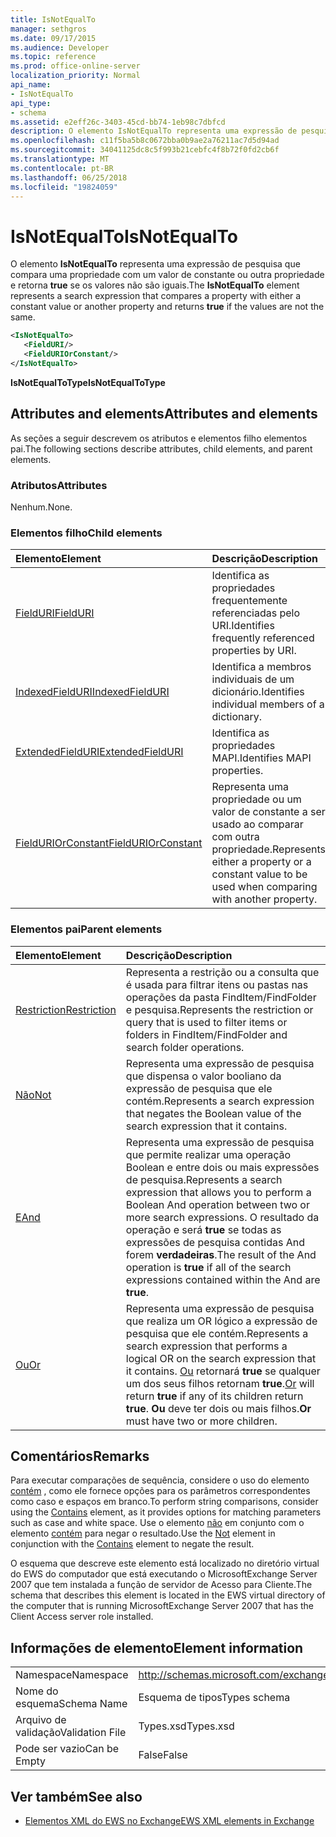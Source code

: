 ```yaml
---
title: IsNotEqualTo
manager: sethgros
ms.date: 09/17/2015
ms.audience: Developer
ms.topic: reference
ms.prod: office-online-server
localization_priority: Normal
api_name:
- IsNotEqualTo
api_type:
- schema
ms.assetid: e2eff26c-3403-45cd-bb74-1eb98c7dbfcd
description: O elemento IsNotEqualTo representa uma expressão de pesquisa que compara uma propriedade com a um valor de constante ou outra propriedade e retorna true se os valores não são iguais.
ms.openlocfilehash: c11f5ba5b8c0672bba0b9ae2a76211ac7d5d94ad
ms.sourcegitcommit: 34041125dc8c5f993b21cebfc4f8b72f0fd2cb6f
ms.translationtype: MT
ms.contentlocale: pt-BR
ms.lasthandoff: 06/25/2018
ms.locfileid: "19824059"
---
```

# <a name="isnotequalto"></a><span data-ttu-id="1dab2-103">IsNotEqualTo</span><span class="sxs-lookup"><span data-stu-id="1dab2-103">IsNotEqualTo</span></span>

<span data-ttu-id="1dab2-104">O elemento **IsNotEqualTo** representa uma expressão de pesquisa que compara uma propriedade com um valor de constante ou outra propriedade e retorna **true** se os valores não são iguais.</span><span class="sxs-lookup"><span data-stu-id="1dab2-104">The **IsNotEqualTo** element represents a search expression that compares a property with either a constant value or another property and returns **true** if the values are not the same.</span></span> 
  
```xml
<IsNotEqualTo>
   <FieldURI/>
   <FieldURIOrConstant/>
</IsNotEqualTo>
```

 <span data-ttu-id="1dab2-105">**IsNotEqualToType**</span><span class="sxs-lookup"><span data-stu-id="1dab2-105">**IsNotEqualToType**</span></span>
## <a name="attributes-and-elements"></a><span data-ttu-id="1dab2-106">Attributes and elements</span><span class="sxs-lookup"><span data-stu-id="1dab2-106">Attributes and elements</span></span>

<span data-ttu-id="1dab2-107">As seções a seguir descrevem os atributos e elementos filho elementos pai.</span><span class="sxs-lookup"><span data-stu-id="1dab2-107">The following sections describe attributes, child elements, and parent elements.</span></span>
  
### <a name="attributes"></a><span data-ttu-id="1dab2-108">Atributos</span><span class="sxs-lookup"><span data-stu-id="1dab2-108">Attributes</span></span>

<span data-ttu-id="1dab2-109">Nenhum.</span><span class="sxs-lookup"><span data-stu-id="1dab2-109">None.</span></span>
  
### <a name="child-elements"></a><span data-ttu-id="1dab2-110">Elementos filho</span><span class="sxs-lookup"><span data-stu-id="1dab2-110">Child elements</span></span>

|<span data-ttu-id="1dab2-111">**Elemento**</span><span class="sxs-lookup"><span data-stu-id="1dab2-111">**Element**</span></span>|<span data-ttu-id="1dab2-112">**Descrição**</span><span class="sxs-lookup"><span data-stu-id="1dab2-112">**Description**</span></span>|
|:-----|:-----|
|[<span data-ttu-id="1dab2-113">FieldURI</span><span class="sxs-lookup"><span data-stu-id="1dab2-113">FieldURI</span></span>](fielduri.md) <br/> |<span data-ttu-id="1dab2-114">Identifica as propriedades frequentemente referenciadas pelo URI.</span><span class="sxs-lookup"><span data-stu-id="1dab2-114">Identifies frequently referenced properties by URI.</span></span>  <br/> |
|[<span data-ttu-id="1dab2-115">IndexedFieldURI</span><span class="sxs-lookup"><span data-stu-id="1dab2-115">IndexedFieldURI</span></span>](indexedfielduri.md) <br/> |<span data-ttu-id="1dab2-116">Identifica a membros individuais de um dicionário.</span><span class="sxs-lookup"><span data-stu-id="1dab2-116">Identifies individual members of a dictionary.</span></span>  <br/> |
|[<span data-ttu-id="1dab2-117">ExtendedFieldURI</span><span class="sxs-lookup"><span data-stu-id="1dab2-117">ExtendedFieldURI</span></span>](extendedfielduri.md) <br/> |<span data-ttu-id="1dab2-118">Identifica as propriedades MAPI.</span><span class="sxs-lookup"><span data-stu-id="1dab2-118">Identifies MAPI properties.</span></span>  <br/> |
|[<span data-ttu-id="1dab2-119">FieldURIOrConstant</span><span class="sxs-lookup"><span data-stu-id="1dab2-119">FieldURIOrConstant</span></span>](fielduriorconstant.md) <br/> |<span data-ttu-id="1dab2-120">Representa uma propriedade ou um valor de constante a ser usado ao comparar com outra propriedade.</span><span class="sxs-lookup"><span data-stu-id="1dab2-120">Represents either a property or a constant value to be used when comparing with another property.</span></span>  <br/> |
   
### <a name="parent-elements"></a><span data-ttu-id="1dab2-121">Elementos pai</span><span class="sxs-lookup"><span data-stu-id="1dab2-121">Parent elements</span></span>

|<span data-ttu-id="1dab2-122">**Elemento**</span><span class="sxs-lookup"><span data-stu-id="1dab2-122">**Element**</span></span>|<span data-ttu-id="1dab2-123">**Descrição**</span><span class="sxs-lookup"><span data-stu-id="1dab2-123">**Description**</span></span>|
|:-----|:-----|
|[<span data-ttu-id="1dab2-124">Restriction</span><span class="sxs-lookup"><span data-stu-id="1dab2-124">Restriction</span></span>](restriction.md) <br/> |<span data-ttu-id="1dab2-125">Representa a restrição ou a consulta que é usada para filtrar itens ou pastas nas operações da pasta FindItem/FindFolder e pesquisa.</span><span class="sxs-lookup"><span data-stu-id="1dab2-125">Represents the restriction or query that is used to filter items or folders in FindItem/FindFolder and search folder operations.</span></span>  <br/> |
|[<span data-ttu-id="1dab2-126">Não</span><span class="sxs-lookup"><span data-stu-id="1dab2-126">Not</span></span>](not.md) <br/> |<span data-ttu-id="1dab2-127">Representa uma expressão de pesquisa que dispensa o valor booliano da expressão de pesquisa que ele contém.</span><span class="sxs-lookup"><span data-stu-id="1dab2-127">Represents a search expression that negates the Boolean value of the search expression that it contains.</span></span>  <br/> |
|[<span data-ttu-id="1dab2-128">E</span><span class="sxs-lookup"><span data-stu-id="1dab2-128">And</span></span>](and.md) <br/> |<span data-ttu-id="1dab2-129">Representa uma expressão de pesquisa que permite realizar uma operação Boolean e entre dois ou mais expressões de pesquisa.</span><span class="sxs-lookup"><span data-stu-id="1dab2-129">Represents a search expression that allows you to perform a Boolean And operation between two or more search expressions.</span></span> <span data-ttu-id="1dab2-130">O resultado da operação e será **true** se todas as expressões de pesquisa contidas And forem **verdadeiras**.</span><span class="sxs-lookup"><span data-stu-id="1dab2-130">The result of the And operation is **true** if all of the search expressions contained within the And are **true**.</span></span>  <br/> |
|[<span data-ttu-id="1dab2-131">Ou</span><span class="sxs-lookup"><span data-stu-id="1dab2-131">Or</span></span>](or.md) <br/> |<span data-ttu-id="1dab2-132">Representa uma expressão de pesquisa que realiza um OR lógico a expressão de pesquisa que ele contém.</span><span class="sxs-lookup"><span data-stu-id="1dab2-132">Represents a search expression that performs a logical OR on the search expression that it contains.</span></span> <span data-ttu-id="1dab2-133">[Ou](or.md) retornará **true** se qualquer um dos seus filhos retornam **true**.</span><span class="sxs-lookup"><span data-stu-id="1dab2-133">[Or](or.md) will return **true** if any of its children return **true**.</span></span> <span data-ttu-id="1dab2-134">**Ou** deve ter dois ou mais filhos.</span><span class="sxs-lookup"><span data-stu-id="1dab2-134">**Or** must have two or more children.</span></span>  <br/> |
   
## <a name="remarks"></a><span data-ttu-id="1dab2-135">Comentários</span><span class="sxs-lookup"><span data-stu-id="1dab2-135">Remarks</span></span>

<span data-ttu-id="1dab2-136">Para executar comparações de sequência, considere o uso do elemento [contém](contains.md) , como ele fornece opções para os parâmetros correspondentes como caso e espaços em branco.</span><span class="sxs-lookup"><span data-stu-id="1dab2-136">To perform string comparisons, consider using the [Contains](contains.md) element, as it provides options for matching parameters such as case and white space.</span></span> <span data-ttu-id="1dab2-137">Use o elemento [não](not.md) em conjunto com o elemento [contém](contains.md) para negar o resultado.</span><span class="sxs-lookup"><span data-stu-id="1dab2-137">Use the [Not](not.md) element in conjunction with the [Contains](contains.md) element to negate the result.</span></span> 
  
<span data-ttu-id="1dab2-138">O esquema que descreve este elemento está localizado no diretório virtual do EWS do computador que está executando o MicrosoftExchange Server 2007 que tem instalada a função de servidor de Acesso para Cliente.</span><span class="sxs-lookup"><span data-stu-id="1dab2-138">The schema that describes this element is located in the EWS virtual directory of the computer that is running MicrosoftExchange Server 2007 that has the Client Access server role installed.</span></span>
  
## <a name="element-information"></a><span data-ttu-id="1dab2-139">Informações de elemento</span><span class="sxs-lookup"><span data-stu-id="1dab2-139">Element information</span></span>

|||
|:-----|:-----|
|<span data-ttu-id="1dab2-140">Namespace</span><span class="sxs-lookup"><span data-stu-id="1dab2-140">Namespace</span></span>  <br/> |http://schemas.microsoft.com/exchange/services/2006/types  <br/> |
|<span data-ttu-id="1dab2-141">Nome do esquema</span><span class="sxs-lookup"><span data-stu-id="1dab2-141">Schema Name</span></span>  <br/> |<span data-ttu-id="1dab2-142">Esquema de tipos</span><span class="sxs-lookup"><span data-stu-id="1dab2-142">Types schema</span></span>  <br/> |
|<span data-ttu-id="1dab2-143">Arquivo de validação</span><span class="sxs-lookup"><span data-stu-id="1dab2-143">Validation File</span></span>  <br/> |<span data-ttu-id="1dab2-144">Types.xsd</span><span class="sxs-lookup"><span data-stu-id="1dab2-144">Types.xsd</span></span>  <br/> |
|<span data-ttu-id="1dab2-145">Pode ser vazio</span><span class="sxs-lookup"><span data-stu-id="1dab2-145">Can be Empty</span></span>  <br/> |<span data-ttu-id="1dab2-146">False</span><span class="sxs-lookup"><span data-stu-id="1dab2-146">False</span></span>  <br/> |
   
## <a name="see-also"></a><span data-ttu-id="1dab2-147">Ver também</span><span class="sxs-lookup"><span data-stu-id="1dab2-147">See also</span></span>



- [<span data-ttu-id="1dab2-148">Elementos XML do EWS no Exchange</span><span class="sxs-lookup"><span data-stu-id="1dab2-148">EWS XML elements in Exchange</span></span>](ews-xml-elements-in-exchange.md)

